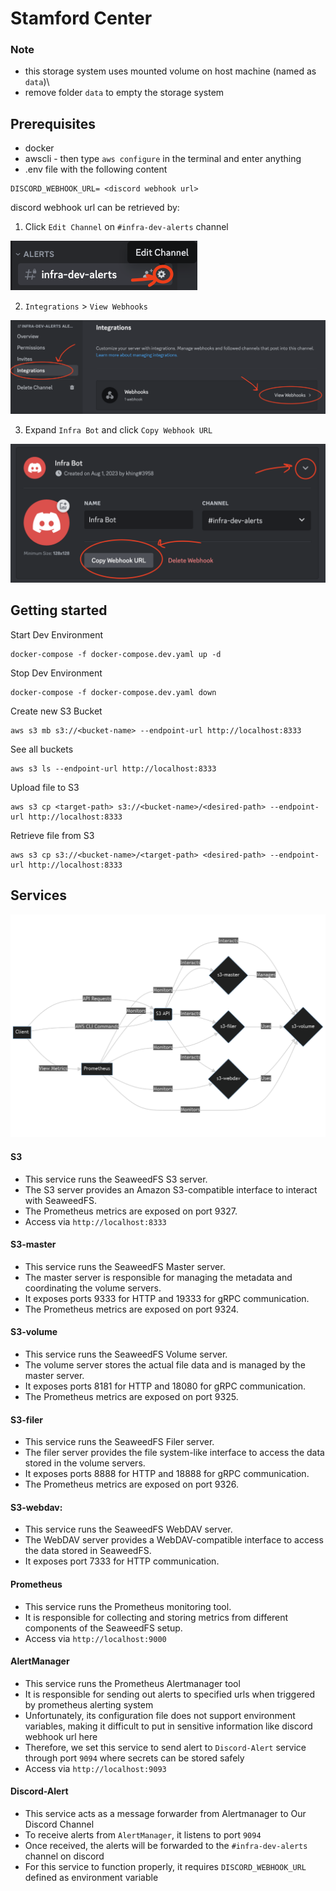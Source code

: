 # Stamford Center
### Note
- this storage system uses mounted volume on host machine (named as `data`)\
- remove folder `data` to empty the storage system

## Prerequisites
- docker
- awscli - then type `aws configure` in the terminal and enter anything
- .env file with the following content
```
DISCORD_WEBHOOK_URL= <discord webhook url>
```
discord webhook url can be retrieved by:
1. Click `Edit Channel` on `#infra-dev-alerts` channel

![](./resources/edit%20channel.png)

2. `Integrations` > `View Webhooks`

![](./resources/integration&view.png)

3. Expand `Infra Bot` and click `Copy Webhook URL`

![](./resources/get%20webhook.png)


## Getting started
Start Dev Environment
```
docker-compose -f docker-compose.dev.yaml up -d
```
Stop Dev Environment
```
docker-compose -f docker-compose.dev.yaml down
```
Create new S3 Bucket
```
aws s3 mb s3://<bucket-name> --endpoint-url http://localhost:8333
```
See all buckets
```
aws s3 ls --endpoint-url http://localhost:8333
```
Upload file to S3
```
aws s3 cp <target-path> s3://<bucket-name>/<desired-path> --endpoint-url http://localhost:8333
```
Retrieve file from S3
```
aws s3 cp s3://<bucket-name>/<target-path> <desired-path> --endpoint-url http://localhost:8333
```


## Services
![](./resources/services.png)
#### S3
- This service runs the SeaweedFS S3 server.
- The S3 server provides an Amazon S3-compatible interface to interact with 
SeaweedFS.
- The Prometheus metrics are exposed on port 9327.
- Access via `http://localhost:8333`

#### S3-master
- This service runs the SeaweedFS Master server.
- The master server is responsible for managing the metadata and coordinating the volume servers.
- It exposes ports 9333 for HTTP and 19333 for gRPC communication.
- The Prometheus metrics are exposed on port 9324.

#### S3-volume
- This service runs the SeaweedFS Volume server.
- The volume server stores the actual file data and is managed by the master server.
- It exposes ports 8181 for HTTP and 18080 for gRPC communication.
- The Prometheus metrics are exposed on port 9325.

#### S3-filer
- This service runs the SeaweedFS Filer server.
- The filer server provides the file system-like interface to access the data stored in the volume servers.
- It exposes ports 8888 for HTTP and 18888 for gRPC communication.
- The Prometheus metrics are exposed on port 9326.

#### S3-webdav:
- This service runs the SeaweedFS WebDAV server.
- The WebDAV server provides a WebDAV-compatible interface to access the data stored in SeaweedFS.
- It exposes port 7333 for HTTP communication.

#### Prometheus
- This service runs the Prometheus monitoring tool.
- It is responsible for collecting and storing metrics from different components of the SeaweedFS setup.
- Access via `http://localhost:9000`

#### AlertManager
- This service runs the Prometheus Alertmanager tool
- It is responsible for sending out alerts to specified urls when triggered by prometheus alerting system
- Unfortunately, its configuration file does not support environment variables, making it difficult to put in sensitive information like discord webhook url here
- Therefore, we set this service to send alert to `Discord-Alert` service through port `9094` where secrets can be stored safely
- Access via `http://localhost:9093`

#### Discord-Alert
- This service acts as a message forwarder from Alertmanager to Our Discord Channel
- To receive alerts from `AlertManager`, it listens to port `9094`
- Once received, the alerts will be forwarded to the `#infra-dev-alerts` channel on discord
- For this service to function properly, it requires `DISCORD_WEBHOOK_URL` defined as environment variable